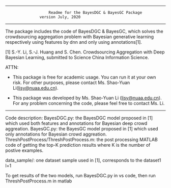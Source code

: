




------------------------------------------------------------------------------------------
	                   Readme for the BayesDGC & BayesGC Package
	 		       version July, 2020
------------------------------------------------------------------------------------------

The package includes the code of BayesDGC & BayesGC, which solves the crowdsourcing aggregation problem with Bayesian generative learning respectively using features by dnn and only using annotations[1].

[1] S.-Y. Li, S.-J. Huang and S. Chen. Crowdsourcing Aggregation with Deep Bayesian
Learning, submitted to Science China Information Science.
 

ATTN: 
- This package is free for academic usage. You can run it at your own risk. For other
  purposes, please contact Ms. Shao-Yuan Li(lisy@nuaa.edu.cn).

- This package was developed by Ms. Shao-Yuan Li (lisy@nuaa.edu.cn). For any
  problem concerning the code, please feel free to contact Ms. Li.

------------------------------------------------------------------------------------------



Code description: 
BayesDGC.py:  the BayesDGC model proposed in [1] which used both features and annotations for Bayesian deep crowd aggreation.
BayesGC.py:   the BayesGC  model proposed in [1] which used only annotations for Bayesian crowd aggreation.
ThreshPostProcess/ThreshPostProcess.m:  the post processing MATLAB code of getting the top-K prediction results where K is the number of postive examples.

data_sample/:  one dataset sample used in [1], corresponds to the dataset1 l=1

To get results of the two models, run BayesDGC.py in vs code, then run  ThreshPostProcess.m in matlab







 



